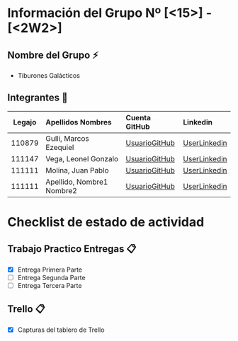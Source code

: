 # Información del Grupo Nº [<15>] - [<2W2>]


## Nombre del Grupo :zap:

* Tiburones Galácticos 


## Integrantes :busts_in_silhouette:

| Legajo| Apellidos Nombres  | Cuenta GitHub | Linkedin
| :------: | :-------- | :-------- | :-------- |
| 110879 | Gulli, Marcos Ezequiel |[UsuarioGitHub](https://github.com/marcosgulli)|[UserLinkedin](https://ar.linkedin.com/marcos-gulli-57a693134)|
| 111147 | Vega, Leonel Gonzalo |[UsuarioGitHub](https://github.com/VegaLeonel)|[UserLinkedin](https://ar.linkedin.com/)|
| 111111 | Molina, Juan Pablo |[UsuarioGitHub](https://github.com/juanMolina14)|[UserLinkedin](https://ar.linkedin.com/)|
| 111111 | Apellido, Nombre1 Nombre2 |[UsuarioGitHub](https://github.com/xxxx)|[UserLinkedin](https://ar.linkedin.com/)|


# Checklist de estado de actividad

## Trabajo Practico Entregas :clipboard:
- [x] Entrega Primera Parte
- [ ] Entrega Segunda Parte
- [ ] Entrega Tercera Parte

## Trello :clipboard:
- [x] Capturas del tablero de Trello
